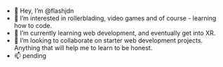 - 👋 Hey, I’m @flashjdn
- 👀 I’m interested in rollerblading, video games and of course - learning how to code.
- 🌱 I’m currently learning web development, and eventually get into XR. 
- 💞️ I’m looking to collaborate on starter web development projects. Anything that will help me to learn to be honest.
- 📫 pending

<!---
flashjdn/flashjdn is a ✨ special ✨ repository because its `README.md` (this file) appears on your GitHub profile.
You can click the Preview link to take a look at your changes.
--->
